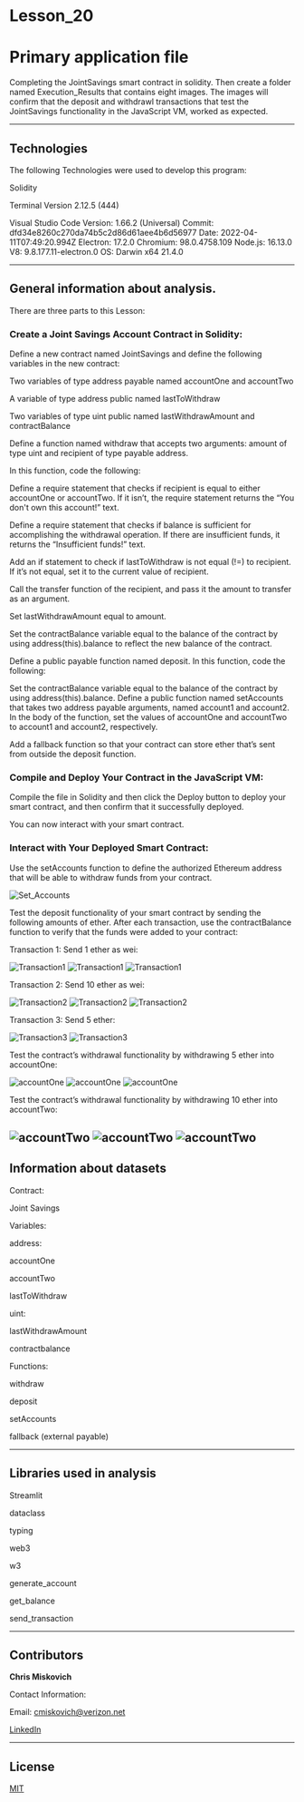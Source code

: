 # Lesson_20
# Primary application file
Completing the JointSavings smart contract in solidity.  Then create a folder named Execution_Results that contains eight images.  The images will confirm that the deposit and withdrawl transactions that test the JointSavings functionality in the JavaScript VM, worked as expected.

---

## Technologies

The following Technologies were used to develop this program:

Solidity

Terminal
    Version 2.12.5 (444)

Visual Studio Code
    Version: 1.66.2 (Universal)
    Commit: dfd34e8260c270da74b5c2d86d61aee4b6d56977
    Date: 2022-04-11T07:49:20.994Z
    Electron: 17.2.0
    Chromium: 98.0.4758.109
    Node.js: 16.13.0
    V8: 9.8.177.11-electron.0
    OS: Darwin x64 21.4.0
    
---

## General information about analysis.
There are three parts to this Lesson:

### Create a Joint Savings Account Contract in Solidity:

Define a new contract named JointSavings and define the following variables in the new contract:

   Two variables of type address payable named accountOne and accountTwo

   A variable of type address public named lastToWithdraw

   Two variables of type uint public named lastWithdrawAmount and contractBalance

Define a function named withdraw that accepts two arguments: 
    amount of type uint and recipient of type payable address. 
    
   In this function, code the following:

   Define a require statement that checks if recipient is equal to either accountOne or accountTwo. If it isn’t, the require statement returns the “You      don't own this account!” text.

Define a require statement that checks if balance is sufficient for accomplishing the withdrawal operation. If there are insufficient funds, it returns the “Insufficient funds!” text.

Add an if statement to check if lastToWithdraw is not equal (!=) to recipient. If it’s not equal, set it to the current value of recipient.

Call the transfer function of the recipient, and pass it the amount to transfer as an argument.

Set lastWithdrawAmount equal to amount.

Set the contractBalance variable equal to the balance of the contract by using address(this).balance to reflect the new balance of the contract.

Define a public payable function named deposit. In this function, code the following:

Set the contractBalance variable equal to the balance of the contract by using address(this).balance.
Define a public function named setAccounts that takes two address payable arguments, named account1 and account2. In the body of the function, set the values of accountOne and accountTwo to account1 and account2, respectively.

Add a fallback function so that your contract can store ether that’s sent from outside the deposit function.



### Compile and Deploy Your Contract in the JavaScript VM:

Compile the file in Solidity and then click the Deploy button to deploy your smart contract, and then confirm that it successfully deployed.

You can now interact with your smart contract.




### Interact with Your Deployed Smart Contract:

Use the setAccounts function to define the authorized Ethereum address that will be able to withdraw funds from your contract.

![Set_Accounts](./Execution_Results/Step3_1_Set_Accounts.png)

Test the deposit functionality of your smart contract by sending the following amounts of ether. After each transaction, use the contractBalance function to verify that the funds were added to your contract:

Transaction 1: Send 1 ether as wei:

![Transaction1](./Execution_Results/Step3_2_T1A_EUC_1ETH.png)
![Transaction1](./Execution_Results/Step3_2_T1B_1ETH_AS_WEI.png)
![Transaction1](./Execution_Results/Step3_2_T1C_1ETH_IN_WEI_CONTRACTBALANCE.png)


Transaction 2: Send 10 ether as wei:

![Transaction2](./Execution_Results/Step3_2_T2A_EUC_10ETH.png)
![Transaction2](./Execution_Results/Step3_2_T2B_ADDING_10ETH_AS_WEI.png)
![Transaction2](./Execution_Results/Step3_2_T2C_11ETH_AFTER_10ETH_WEI_ADDED.png)

Transaction 3: Send 5 ether:

![Transaction3](./Execution_Results/Step3_2_T3A_SEND_5ETH.png)
![Transaction3](./Execution_Results/Step3_2_T3B_16ETH_AFTER3TRANSACTIONS.png)


Test the contract’s withdrawal functionality by withdrawing 5 ether into accountOne:

![accountOne](./Execution_Results/Step3_3_Acct1A.png)
![accountOne](./Execution_Results/Step3_3_Acct1B.png)
![accountOne](./Execution_Results/Step3_3_Acct1C.png)


Test the contract’s withdrawal functionality by withdrawing 10 ether into accountTwo:

![accountTwo](./Execution_Results/Step3_3_Acct2A.png)
![accountTwo](./Execution_Results/Step3_3_Acct2B.png)
![accountTwo](./Execution_Results/Step3_3_Acct2C.png)
---

## Information about datasets

Contract:

Joint Savings

Variables:

   address:
    
   accountOne
   
   accountTwo
   
   lastToWithdraw
   
   uint:
   
   lastWithdrawAmount
   
   contractbalance
   

Functions:

withdraw

deposit

setAccounts

fallback (external payable)

---

## Libraries used in analysis

Streamlit

dataclass

typing

web3

w3

generate_account

get_balance

send_transaction

---

## Contributors


**Chris Miskovich**

Contact Information:

Email: cmiskovich@verizon.net

[LinkedIn](https://www.linkedin.com/in/christopher-miskovich-9a61b0234/) 

---

## License

[MIT](/license.txt)
